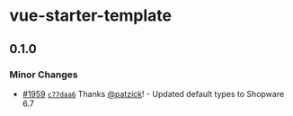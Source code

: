 # vue-starter-template

## 0.1.0

### Minor Changes

- [#1959](https://github.com/shopware/frontends/pull/1959) [`c77daa6`](https://github.com/shopware/frontends/commit/c77daa6a11e96c7f3688b16f7da010b54c7f5e8b) Thanks [@patzick](https://github.com/patzick)! - Updated default types to Shopware 6.7

